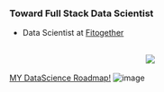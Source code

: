 ### Toward Full Stack Data Scientist
- Data Scientist at [Fitogether](https://www.fitogether.com/, "fitogether link")

<p align="center">
  <br>
  <img src="https://img.shields.io/badge/PYTHON?logo=Python"/>&nbsp
  <br>
</p>

[MY DataScience Roadmap!](https://mm.tt/1738940841?t=KLCxSbktun)
![image](https://user-images.githubusercontent.com/37280722/103731006-7dd52780-5027-11eb-8bde-98da39ff0235.png)

